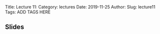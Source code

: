 Title: Lecture 11:
Category: lectures
Date: 2019-11-25
Author: 
Slug: lecture11
Tags: ADD TAGS HERE


## Slides
<!-- - [PDF | Lecture 1: Description]({attach}presentation/Lecture1_Data.pdf) -->